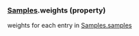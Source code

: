 ### [Samples](Samples.md).weights (property)




weights for each entry in [Samples.samples](Samples.samples.md)

